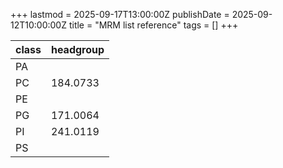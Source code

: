 +++
lastmod = 2025-09-17T13:00:00Z
publishDate = 2025-09-12T10:00:00Z
title = "MRM list reference"
tags = []
+++

|class|headgroup|
|-|-|
|PA|
|PC|184.0733|
|PE|
|PG|171.0064|
|PI|241.0119|
|PS|